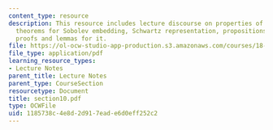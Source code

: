 ```yaml
---
content_type: resource
description: This resource includes lecture discourse on properties of Sobolev spaces,
  theorems for Sobolev embedding, Schwartz representation, propositions, corollaries,
  proofs and lemmas for it.
file: https://ol-ocw-studio-app-production.s3.amazonaws.com/courses/18-155-differential-analysis-fall-2004/1185738c4e8d2d917eade6d0eff252c2_section10.pdf
file_type: application/pdf
learning_resource_types:
- Lecture Notes
parent_title: Lecture Notes
parent_type: CourseSection
resourcetype: Document
title: section10.pdf
type: OCWFile
uid: 1185738c-4e8d-2d91-7ead-e6d0eff252c2
---
```

